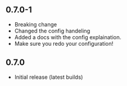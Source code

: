 ## 0.7.0-1
- Breaking change
- Changed the config handeling
- Added a docs with the config explaination.
- Make sure you redo your configuration!

## 0.7.0
- Initial release (latest builds)
